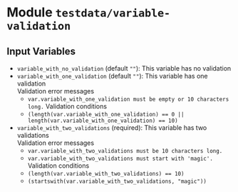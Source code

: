 
# Module `testdata/variable-validation`

## Input Variables
* `variable_with_no_validation` (default `""`): This variable has no validation
* `variable_with_one_validation` (default `""`): This variable has one validation  
  Validation error messages
  * `var.variable_with_one_validation must be empty or 10 characters long.`
  Validation conditions
  * `(length(var.variable_with_one_validation) == 0 || length(var.variable_with_one_validation) == 10)`
* `variable_with_two_validations` (required): This variable has two validations  
  Validation error messages
  * `var.variable_with_two_validations must be 10 characters long.`
  * `var.variable_with_two_validations must start with 'magic'.`
  Validation conditions
  * `(length(var.variable_with_two_validations) == 10)`
  * `(startswith(var.variable_with_two_validations, "magic"))`


